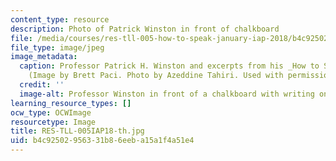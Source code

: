 ```yaml
---
content_type: resource
description: Photo of Patrick Winston in front of chalkboard
file: /media/courses/res-tll-005-how-to-speak-january-iap-2018/b4c92502956331b86eeba15a1f4a51e4_RES-TLL-005IAP18-th.jpg
file_type: image/jpeg
image_metadata:
  caption: Professor Patrick H. Winston and excerpts from his _How to Speak_ talk.
    (Image by Brett Paci. Photo by Azeddine Tahiri. Used with permission.)
  credit: ''
  image-alt: Professor Winston in front of a chalkboard with writing on it.
learning_resource_types: []
ocw_type: OCWImage
resourcetype: Image
title: RES-TLL-005IAP18-th.jpg
uid: b4c92502-9563-31b8-6eeb-a15a1f4a51e4
---
```

